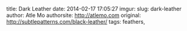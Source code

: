 title: Dark Leather
date: 2014-02-17 17:05:27
imgur: 
slug: dark-leather
author: Atle Mo
authorsite: http://atlemo.com
original: http://subtlepatterns.com/black-leather/
tags: feathers,

